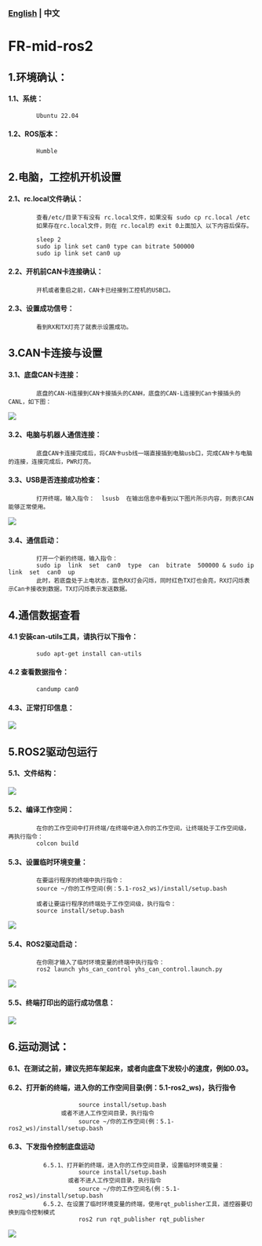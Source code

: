 ### [English](README.md) | 中文

# FR-mid-ros2

## 1.环境确认：
####      1.1、系统：
            Ubuntu 22.04
####      1.2、ROS版本：
            Humble

## 2.电脑，工控机开机设置
####      2.1、rc.local文件确认：
            查看/etc/目录下有没有 rc.local文件，如果没有 sudo cp rc.local /etc
            如果存在rc.local文件，则在 rc.local的 exit 0上面加入 以下内容后保存。

            sleep 2
            sudo ip link set can0 type can bitrate 500000
            sudo ip link set can0 up

####      2.2、开机前CAN卡连接确认：
            开机或者重启之前，CAN卡已经接到工控机的USB口。

####      2.3、设置成功信号：
            看到RX和TX灯亮了就表示设置成功。
            
## 3.CAN卡连接与设置
####      3.1、底盘CAN卡连接：
            底盘的CAN-H连接到CAN卡接插头的CANH，底盘的CAN-L连接到Can卡接插头的CANL，如下图：
            
![](https://github.com/YUHESEN-Robot/FR-mid-ros2/blob/main/images/CAN_Connection.png?raw=true)

####      3.2、电脑与机器人通信连接：
            底盘CAN卡连接完成后，将CAN卡usb线一端直接插到电脑usb口，完成CAN卡与电脑的连接，连接完成后，PWR灯亮。
####      3.3、USB是否连接成功检查：
            打开终端，输入指令：  lsusb  在输出信息中看到以下图片所示内容，则表示CAN能够正常使用。

![](https://github.com/YUHESEN-Robot/FR-mid-ros2/blob/main/images/terminal_state.png?raw=true)  

####      3.4、通信启动：
            打开一个新的终端，输入指令：
            sudo ip  link  set  can0  type  can  bitrate  500000 & sudo ip  link  set  can0  up
            此时，若底盘处于上电状态，蓝色RX灯会闪烁，同时红色TX灯也会亮，RX灯闪烁表示Can卡接收到数据，TX灯闪烁表示发送数据。

## 4.通信数据查看
####      4.1 安装can-utils工具，请执行以下指令：
            sudo apt-get install can-utils
####      4.2 查看数据指令：
            candump can0
####      4.3、正常打印信息：
      

![](https://github.com/YUHESEN-Robot/FR-mid-ros2/blob/main/images/candump_print.png?raw=true)

## 5.ROS2驱动包运行
####      5.1、文件结构：
      
![](https://github.com/YUHESEN-Robot/FR-mid-ros2/blob/main/images/doc_tree.png?raw=true)

####      5.2、编译工作空间：
            在你的工作空间中打开终端/在终端中进入你的工作空间，让终端处于工作空间级，再执行指令：
            colcon build
####      5.3、设置临时环境变量：
            在要运行程序的终端中执行指令：
            source ~/你的工作空间(例：5.1-ros2_ws)/install/setup.bash
            
            或者让要运行程序的终端处于工作空间级，执行指令：
            source install/setup.bash
            
![](https://github.com/YUHESEN-Robot/FR-mid-ros2/blob/main/images/source.png?raw=true)

####      5.4、ROS2驱动启动：
            在你刚才输入了临时环境变量的终端中执行指令：
            ros2 launch yhs_can_control yhs_can_control.launch.py
![](https://github.com/YUHESEN-Robot/FR-mid-ros2/blob/main/images/launch.png?raw=true)
            
####      5.5、终端打印出的运行成功信息：

![](https://github.com/YUHESEN-Robot/FR-mid-ros2/blob/main/images/node_print.png?raw=true)  

## 6.运动测试：
####       6.1、在测试之前，建议先把车架起来，或者向底盘下发较小的速度，例如0.03。
####       6.2、打开新的终端，进入你的工作空间目录(例：5.1-ros2_ws)，执行指令
                        source install/setup.bash
                   或者不进人工作空间目录，执行指令
                        source ~/你的工作空间(例：5.1-ros2_ws)/install/setup.bash
####       6.3、下发指令控制底盘运动
              6.5.1、打开新的终端，进入你的工作空间目录，设置临时环境变量：
                        source install/setup.bash
                     或者不进人工作空间目录，执行指令
                        source ~/你的工作空间名(例：5.1-ros2_ws)/install/setup.bash
              6.5.2、在设置了临时环境变量的终端，使用rqt_publisher工具，遥控器要切换到指令控制模式
                        ros2 run rqt_publisher rqt_publisher
![](https://github.com/YUHESEN-Robot/FR-mid-ros2/blob/main/images/rqt_tool.png?raw=true)